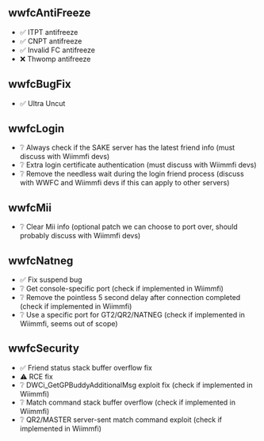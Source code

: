 ## wwfcAntiFreeze
- ✅ ITPT antifreeze
- ✅ CNPT antifreeze
- ✅ Invalid FC antifreeze
- ❌ Thwomp antifreeze

## wwfcBugFix
- ✅ Ultra Uncut

## wwfcLogin
- ❔ Always check if the SAKE server has the latest friend info (must discuss with Wiimmfi devs)
- ❔ Extra login certificate authentication (must discuss with Wiimmfi devs)
- ❔ Remove the needless wait during the login friend process (discuss with WWFC and Wiimmfi devs if this can apply to other servers)

## wwfcMii
- ❔ Clear Mii info (optional patch we can choose to port over, should probably discuss with Wiimmfi devs)

## wwfcNatneg
- ✅ Fix suspend bug
- ❔ Get console-specific port (check if implemented in Wiimmfi)
- ❔ Remove the pointless 5 second delay after connection completed (check if implemented in Wiimmfi)
- ❔ Use a specific port for GT2/QR2/NATNEG (check if implemented in Wiimmfi, seems out of scope)

## wwfcSecurity
- ✅ Friend status stack buffer overflow fix
- ⚠️ RCE fix
- ❔ DWCi_GetGPBuddyAdditionalMsg exploit fix (check if implemented in Wiimmfi)
- ❔ Match command stack buffer overflow (check if implemented in Wiimmfi)
- ❔ QR2/MASTER server-sent match command exploit (check if implemented in Wiimmfi)
